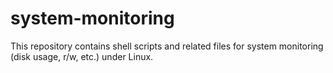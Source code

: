 # system-monitoring
This repository contains shell scripts and related files for system monitoring (disk usage, r/w, etc.) under Linux.
